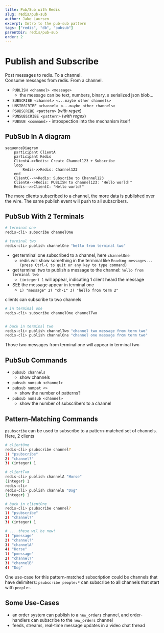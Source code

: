 ```yaml
---
title: Pub/Sub with Redis
slug: redis/pub-sub
author: Jake Laursen
excerpt: Intro to the pub-sub pattern
tags: ["redis", "db", "pubsub"]
parentDir: redis/pub-sub
order: 2
---
```


# Publish and Subscribe
Post messages to redis. To a channel.    
Consume messages from redis. From a channel.    
- `PUBLISH <channel> <message>`
  - the message can be text, numbers, binary, a serialized json blob... 
- `SUBSCRIBE <channel> <...maybe other channels>`
- `UNSIBSCRIBE <channel> <...maybe other channels>`
- `PSUBSCRIBE <pattern>` (_with regex_)
- `PUNSUBSCRIBE <pattern>` (_with regex_)
- `PUBSUB <command>` - introspection into the mechanism itself

## PubSub In A diagram
```mermaid
sequenceDiagram
    participant ClientA
    participant Redis
    ClientA->>Redis: Create Channel123 + Subscribe
    loop
        Redis->>Redis: Channel123
    end
    ClientC-->>Redis: Subscribe to Channel123
    ClientA-->Redis: PUBLISH to channel123: "Hello world!"
    Redis-->>ClientC: "Hello world!"
```

The more clients subscribed to a channel, the more data is published over the wire. The same publish event will push to all subscribers.  

## PubSub With 2 Terminals
```bash
# terminal one
redis-cli> subscribe channelOne
```

```bash
# terminal two
redis-cli> publish channelOne "hello from terminal two"
```
- get terminal one subscribed to a channel, here `channelOne`
  - redis will show something in the terminal like `Reading messages... (press Ctrl-C to quit or any key to type command)`
- get terminal two to publish a message to the channel: `hello from terminal two`
  - `(integer) 1` will appear, indicating 1 client heard the message
- SEE the message appear in terminal one
  - `1) "message" 2) "ch-1" 3) "hello from term 2"`

clients can subscribe to two channels
```bash
# in terminal one
redis-cli> subscribe channelOne channelTwo


# back in terminal two
redis-cli> publish channelTwo "channel two message from term two"
redis-cli> publish channelOne "channel one message from term two"
```
Those two messages from terminal one will appear in terminal two

## PubSub Commands
- `pubsub channels`
  - show channels 
- `pubsub numsub <channel>`
- `pubsub numpat <>`
  - show the number of patterns?
- `pubsub numsub <channel>`
  - show the number of subscribers to a channel

## Pattern-Matching Commands
`psubscribe` can be used to subscribe to a pattern-matched set of channels.  
Here, 2 clients

```bash
# clientOne
redis-cli> psubscribe channel?
1) "psubscribe"
2) "channel?"
3) (integer) 1
```

```bash
# clientTwo
redis-cli> publish channelA "Horse"
(integer) 1
redis-cli> 
redis-cli> publish channelB "Dog"
(integer) 1
```

```bash
# back in clientOne
redis-cli> psubscribe channel?
1) "psubscribe"
2) "channel?"
3) (integer) 1

# ....these wil be new!
1) "pmessage"
2) "channel?"
3) "channelA"
4) "Horse"
1) "pmessage"
2) "channel?"
3) "channelB"
4) "Dog"
```

One use-case for this pattern-matched subscription could be channels that have delimiters: `psubscribe people:*` can subscribe to all channels that start with `people:`.  


## Some Use-Cases
- an order system can publish to a `new_orders` channel, and order-handlers can subscribe to the `new_orders` channel
- feeds, streams, real-time message updates in a video chat thread

